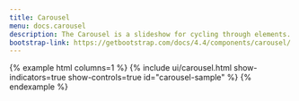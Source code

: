 ```yaml
---
title: Carousel
menu: docs.carousel
description: The Carousel is a slideshow for cycling through elements.
bootstrap-link: https://getbootstrap.com/docs/4.4/components/carousel/
---
```


{% example html columns=1 %}
{% include ui/carousel.html show-indicators=true show-controls=true id="carousel-sample" %}
{% endexample %}
